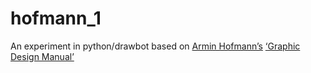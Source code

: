# hofmann_1
An experiment in python/drawbot based on [Armin Hofmann’s](http://www.moma.org/collection/artists/2697) [‘Graphic Design Manual’](http://www.niggli.ch/de/methodik-der-form-und-bildgestaltung.html)
